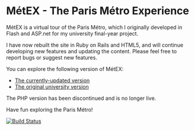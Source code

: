 # MétEX - The Paris Métro Experience

MétEX is a virtual tour of the Paris Métro, which I originally developed in Flash and ASP.net for my university final-year project.

I have now rebuilt the site in Ruby on Rails and HTML5, and will continue developing new features and updating the content. Please feel free to report bugs or suggest new features.

You can explore the following version of MétEX:
* [The currently-updated version](http://metex.sblorgh.org/)
* [The original university version](http://metex-uni.sblorgh.org/)

The PHP version has been discontinued and is no longer live.

Have fun exploring the Paris Métro!

[![Build Status](https://travis-ci.org/PkerUNO/MetEX.svg?branch=master)](https://travis-ci.org/PkerUNO/MetEX)